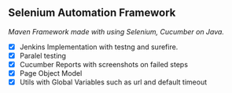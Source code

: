 

## Selenium Automation Framework



*Maven Framework made with using Selenium, Cucumber on Java.*

 - [x] Jenkins Implementation with testng and surefire.
 - [x] Paralel testing
 - [x] Cucumber Reports with screenshots on failed steps
 - [x] Page Object Model
 - [x] Utils with Global Variables such as url and default timeout
